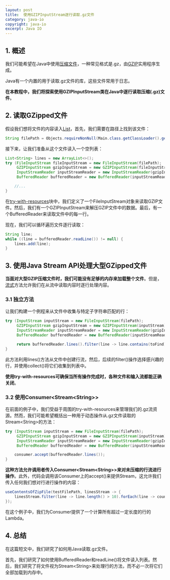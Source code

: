 ```yaml
---
layout: post
title:  使用GZIPInputStream逐行读取.gz文件
category: java-io
copyright: java-io
excerpt: Java IO
---
```


## 1. 概述

我们可能希望在Java中使用[压缩文件](https://www.baeldung.com/java-read-zip-files)，一种常见格式是.gz，由[GZIP](https://www.baeldung.com/linux/gzip-and-gunzip)实用程序生成。

Java有一个内置的用于读取.gz文件的库，这些文件常用于日志。

**在本教程中，我们将探索使用GZIPInputStream类在Java中逐行读取压缩(.gz)文件**。

## 2. 读取GZipped文件

假设我们想将文件的内容读入[List](https://www.baeldung.com/java-collections)，首先，我们需要在路径上找到该文件：

```java
String filePath = Objects.requireNonNull(Main.class.getClassLoader().getResource("myFile.gz")).getFile();
```

接下来，让我们准备从这个文件读入一个空列表：

```java
List<String> lines = new ArrayList<>();
try (FileInputStream fileInputStream = new FileInputStream(filePath);
     GZIPInputStream gzipInputStream = new GZIPInputStream(fileInputStream);
     InputStreamReader inputStreamReader = new InputStreamReader(gzipInputStream);
     BufferedReader bufferedReader = new BufferedReader(inputStreamReader)) {

    //...
}
```

在[try-with-resources](https://www.baeldung.com/java-try-with-resources)块中，我们定义了一个FileInputStream对象来读取GZIP文件。然后，我们有一个GZIPInputStream来解压GZIP文件中的数据。最后，有一个BufferedReader来读取文件中的每一行。

现在，我们可以循环遍历文件逐行读取：

```java
String line;
while ((line = bufferedReader.readLine()) != null) {
    lines.add(line);
}
```

## 3. 使用Java Stream API处理大型GZipped文件

**当面对大型GZIP压缩文件时，我们可能没有足够的内存来加载整个文件**。但是，[流式](https://www.baeldung.com/java-streams)方法允许我们在从流中读取内容时逐行处理内容。

### 3.1 独立方法

让我们构建一个例程来从文件中收集与特定子字符串匹配的行：

```java
try (InputStream inputStream = new FileInputStream(filePath);
     GZIPInputStream gzipInputStream = new GZIPInputStream(inputStream);
     InputStreamReader inputStreamReader = new InputStreamReader(gzipInputStream);
     BufferedReader bufferedReader = new BufferedReader(inputStreamReader)) {

     return bufferedReader.lines().filter(line -> line.contains(toFind)).collect(toList());
}
```

此方法利用lines()方法从文件中创建行流，然后，后续的filter()操作选择感兴趣的行，并使用collect()将它们收集到列表中。

**使用try-with-resources可确保当所有操作完成时，各种文件和输入流都能正确关闭**。

### 3.2 使用Consumer<Stream<String\>\>

在前面的例子中，我们受益于周围的try-with-resources来管理我们的.gz流资源。然而，我们可能希望概括出一种用于动态操作从.gz文件读取的Stream<String\>的方法：

```java
try (InputStream inputStream = new FileInputStream(filePath);
     GZIPInputStream gzipInputStream = new GZIPInputStream(inputStream);
     InputStreamReader inputStreamReader = new InputStreamReader(gzipInputStream);
     BufferedReader bufferedReader = new BufferedReader(inputStreamReader)) {

    consumer.accept(bufferedReader.lines());
}
```

**这种方法允许调用者传入Consumer<Stream<String\>\>来对未压缩的行流进行操作**。此外，代码会调用该Consumer上的accept()来提供Stream，这允许我们传入任何我们想对行进行操作的内容：

```java
useContentsOfZipFile(testFilePath, linesStream -> {
    linesStream.filter(line -> line.length() > 10).forEach(line -> count.incrementAndGet());
});
```

在这个例子中，我们为Consumer提供了一个计算所有超过一定长度的行的Lambda。

## 4. 总结

在这篇短文中，我们研究了如何用Java读取.gz文件。

首先，我们研究了如何使用BufferedReader和readLine()将文件读入列表。然后，我们研究了将文件视为Stream<String\>来处理行的方法，而不必一次将它们全部加载到内存中。